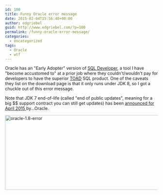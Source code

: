 ```yaml
---
id: 100
title: Funny Oracle error message
date: 2015-02-04T15:56:40+00:00
author: edgriebel
guid: http://www.edgriebel.com/?p=100
permalink: /funny-oracle-error-message/
categories:
  - Uncategorized
tags:
  - Oracle
  - wtf
---
```

Oracle has an "Early Adopter" version of <a href="http://www.oracle.com/technetwork/developer-tools/sql-developer/downloads/index.html" target="_blank">SQL Developer</a>, a tool I have "become accustomed to" at a prior job where they couldn't/wouldn't pay for developers to have the superior <a href="http://software.dell.com/solutions/database-development-and-management/" target="_blank">TOAD</a> SQL product. One of the caveats they list on the download page is that it only runs under JDK 8, so I got a chuckle out of this error message.

Note that JDK 7 end-of-life (called "end of public updates", meaning for a big $$ support contract you can still get updates) has been <a title="Java 7 Product Roadmap" href="http://www.oracle.com/technetwork/java/eol-135779.html" target="_blank">announced for April 2015 </a>by...Oracle.

<a href="http://www.edgriebel.com/wp-content/uploads/2015/02/oracle-1.8-error.png"><img class=" wp-image-101 size-full aligncenter" src="http://www.edgriebel.com/wp-content/uploads/2015/02/oracle-1.8-error.png" alt="oracle-1.8-error" width="549" height="247" /></a>